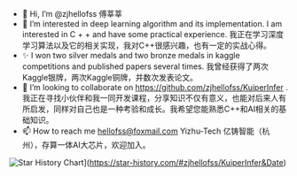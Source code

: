 - 👋 Hi, I’m @zjhellofss 傅莘莘
- 👀 I’m interested in deep learning algorithm and its implementation. I am interested in C + + and have some practical experience. 我正在学习深度学习算法以及它的相关实现，我对C++很感兴趣，也有一定的实战心得。
- ✨ I won two silver medals and two bronze medals in kaggle competitions and published papers several times. 我曾经获得了两次Kaggle银牌，两次Kaggle铜牌，并数次发表论文。
- 💞️ I’m looking to collaborate on https://github.com/zjhellofss/KuiperInfer .我正在寻找小伙伴和我一同开发课程，分享知识不仅有意义，也能对后来人有所启发，同样对自己也是一种考验和成长。我希望您能熟悉C++和AI相关的基础知识。
- 📫 How to reach me hellofss@foxmail.com Yizhu-Tech 亿铸智能（杭州），存算一体AI大芯片，欢迎加入。

![Star History Chart](https://api.star-history.com/svg?repos=zjhellofss/KuiperInfer&type=Date)](https://star-history.com/#zjhellofss/KuiperInfer&Date)

<!---
zjhellofss/zjhellofss is a ✨ special ✨ repository because its `README.md` (this file) appears on your GitHub profile.
You can click the Preview link to take a look at your changes.
--->
